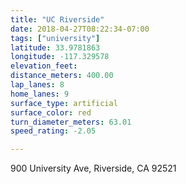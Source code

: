 ```yaml
---
title: "UC Riverside"
date: 2018-04-27T08:22:34-07:00
tags: ["university"]
latitude: 33.9781863
longitude: -117.329578
elevation_feet:
distance_meters: 400.00
lap_lanes: 8
home_lanes: 9
surface_type: artificial
surface_color: red
turn_diameter_meters: 63.01
speed_rating: -2.05

---
```

900 University Ave, Riverside, CA 92521
<!--more-->
